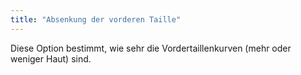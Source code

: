 ```yaml
---
title: "Absenkung der vorderen Taille"
---
```


Diese Option bestimmt, wie sehr die Vordertaillenkurven (mehr oder weniger Haut) sind.

